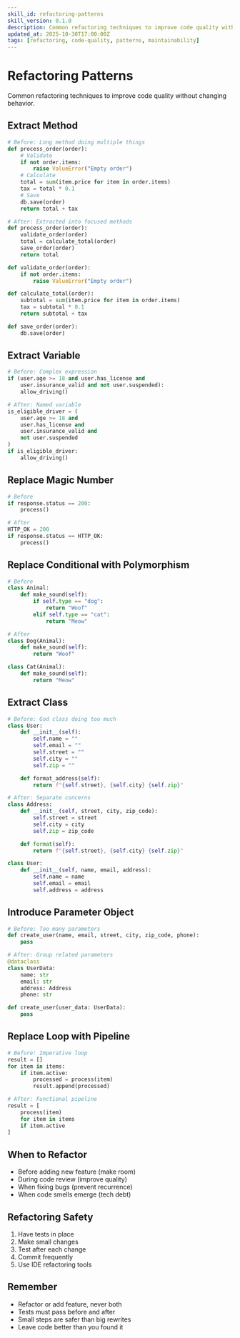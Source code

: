 ```yaml
---
skill_id: refactoring-patterns
skill_version: 0.1.0
description: Common refactoring techniques to improve code quality without changing behavior.
updated_at: 2025-10-30T17:00:00Z
tags: [refactoring, code-quality, patterns, maintainability]
---
```


# Refactoring Patterns

Common refactoring techniques to improve code quality without changing behavior.

## Extract Method
```python
# Before: Long method doing multiple things
def process_order(order):
    # Validate
    if not order.items:
        raise ValueError("Empty order")
    # Calculate
    total = sum(item.price for item in order.items)
    tax = total * 0.1
    # Save
    db.save(order)
    return total + tax

# After: Extracted into focused methods
def process_order(order):
    validate_order(order)
    total = calculate_total(order)
    save_order(order)
    return total

def validate_order(order):
    if not order.items:
        raise ValueError("Empty order")

def calculate_total(order):
    subtotal = sum(item.price for item in order.items)
    tax = subtotal * 0.1
    return subtotal + tax

def save_order(order):
    db.save(order)
```

## Extract Variable
```python
# Before: Complex expression
if (user.age >= 18 and user.has_license and
    user.insurance_valid and not user.suspended):
    allow_driving()

# After: Named variable
is_eligible_driver = (
    user.age >= 18 and
    user.has_license and
    user.insurance_valid and
    not user.suspended
)
if is_eligible_driver:
    allow_driving()
```

## Replace Magic Number
```python
# Before
if response.status == 200:
    process()

# After
HTTP_OK = 200
if response.status == HTTP_OK:
    process()
```

## Replace Conditional with Polymorphism
```python
# Before
class Animal:
    def make_sound(self):
        if self.type == "dog":
            return "Woof"
        elif self.type == "cat":
            return "Meow"

# After
class Dog(Animal):
    def make_sound(self):
        return "Woof"

class Cat(Animal):
    def make_sound(self):
        return "Meow"
```

## Extract Class
```python
# Before: God class doing too much
class User:
    def __init__(self):
        self.name = ""
        self.email = ""
        self.street = ""
        self.city = ""
        self.zip = ""

    def format_address(self):
        return f"{self.street}, {self.city} {self.zip}"

# After: Separate concerns
class Address:
    def __init__(self, street, city, zip_code):
        self.street = street
        self.city = city
        self.zip = zip_code

    def format(self):
        return f"{self.street}, {self.city} {self.zip}"

class User:
    def __init__(self, name, email, address):
        self.name = name
        self.email = email
        self.address = address
```

## Introduce Parameter Object
```python
# Before: Too many parameters
def create_user(name, email, street, city, zip_code, phone):
    pass

# After: Group related parameters
@dataclass
class UserData:
    name: str
    email: str
    address: Address
    phone: str

def create_user(user_data: UserData):
    pass
```

## Replace Loop with Pipeline
```python
# Before: Imperative loop
result = []
for item in items:
    if item.active:
        processed = process(item)
        result.append(processed)

# After: Functional pipeline
result = [
    process(item)
    for item in items
    if item.active
]
```

## When to Refactor
- Before adding new feature (make room)
- During code review (improve quality)
- When fixing bugs (prevent recurrence)
- When code smells emerge (tech debt)

## Refactoring Safety
1. Have tests in place
2. Make small changes
3. Test after each change
4. Commit frequently
5. Use IDE refactoring tools

## Remember
- Refactor or add feature, never both
- Tests must pass before and after
- Small steps are safer than big rewrites
- Leave code better than you found it

